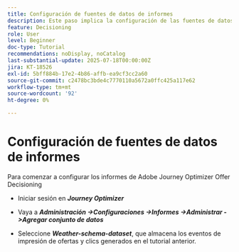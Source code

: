 ```yaml
---
title: Configuración de fuentes de datos de informes
description: Este paso implica la configuración de las fuentes de datos necesarias en Adobe Experience Platform para habilitar la creación de informes sobre las impresiones de oferta y las interacciones de clics. El conjunto de datos utilizado para capturar estos eventos debe basarse en un esquema que incluya el grupo de campos Detalles web para admitir las capacidades de creación de informes.
feature: Decisioning
role: User
level: Beginner
doc-type: Tutorial
recommendations: noDisplay, noCatalog
last-substantial-update: 2025-07-18T00:00:00Z
jira: KT-18526
exl-id: 5bff884b-17e2-4b86-affb-ea9cf3cc2a60
source-git-commit: c2478bc3bde4c7770110a5672a0ffc425a117e62
workflow-type: tm+mt
source-wordcount: '92'
ht-degree: 0%

---
```


# Configuración de fuentes de datos de informes

Para comenzar a configurar los informes de Adobe Journey Optimizer Offer Decisioning

- Iniciar sesión en _&#x200B;**Journey Optimizer**&#x200B;_

- Vaya a _&#x200B;**Administración ->Configuraciones ->Informes ->Administrar ->Agregar conjunto de datos**&#x200B;_
- Seleccione _&#x200B;**Weather-schema-dataset**&#x200B;_, que almacena los eventos de impresión de ofertas y clics generados en el tutorial anterior.

